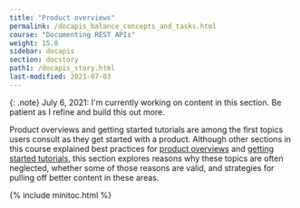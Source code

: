 ```yaml
---
title: "Product overviews"
permalink: /docapis_balance_concepts_and_tasks.html
course: "Documenting REST APIs"
weight: 15.0
sidebar: docapis
section: docstory
path1: /docapis_story.html
last-modified: 2021-07-03
---
```


{: .note}
July 6, 2021: I'm currently working on content in this section. Be patient as I refine and build this out more.

Product overviews and getting started tutorials are among the first topics users consult as they get started with a product. Although other sections in this course explained best practices for [product overviews](docapis_doc_overview.html) and [getting started tutorials](docapis_doc_getting_started_section.html), this section explores reasons why these topics are often neglected, whether some of those reasons are valid, and strategies for pulling off better content in these areas.

{% include minitoc.html %}
